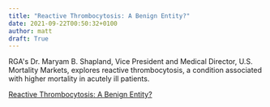 ```yaml
---
title: "Reactive Thrombocytosis: A Benign Entity?"
date: 2021-09-22T00:50:32+0100
author: matt
draft: True
---
```

RGA's Dr. Maryam B. Shapland, Vice President and Medical Director, U.S. Mortality Markets, explores reactive thrombocytosis, a condition associated with higher mortality in acutely ill patients.
 

[ Reactive Thrombocytosis: A Benign Entity? ]( https://www.rgare.com/knowledge-center/media/articles/reactive-thrombocytosis-a-benign-entity )
